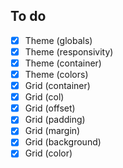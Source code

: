 ## To do
- [x] Theme (globals)
- [x] Theme (responsivity)
- [x] Theme (container)
- [x] Theme (colors)
- [x] Grid (container)
- [x] Grid (col)
- [x] Grid (offset)
- [x] Grid (padding)
- [x] Grid (margin)
- [x] Grid (background)
- [x] Grid (color)